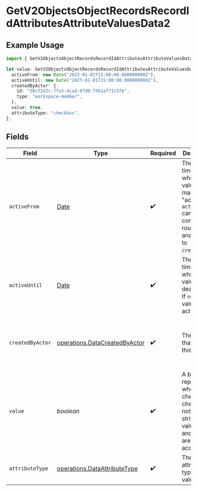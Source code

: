 # GetV2ObjectsObjectRecordsRecordIdAttributesAttributeValuesData2

## Example Usage

```typescript
import { GetV2ObjectsObjectRecordsRecordIdAttributesAttributeValuesData2 } from "attio-js/models/operations";

let value: GetV2ObjectsObjectRecordsRecordIdAttributesAttributeValuesData2 = {
  activeFrom: new Date("2023-01-01T15:00:00.000000000Z"),
  activeUntil: new Date("2023-01-01T15:00:00.000000000Z"),
  createdByActor: {
    id: "50cf242c-7fa3-4cad-87d0-75b1af71c57b",
    type: "workspace-member",
  },
  value: true,
  attributeType: "checkbox",
};
```

## Fields

| Field                                                                                                                       | Type                                                                                                                        | Required                                                                                                                    | Description                                                                                                                 | Example                                                                                                                     |
| --------------------------------------------------------------------------------------------------------------------------- | --------------------------------------------------------------------------------------------------------------------------- | --------------------------------------------------------------------------------------------------------------------------- | --------------------------------------------------------------------------------------------------------------------------- | --------------------------------------------------------------------------------------------------------------------------- |
| `activeFrom`                                                                                                                | [Date](https://developer.mozilla.org/en-US/docs/Web/JavaScript/Reference/Global_Objects/Date)                               | :heavy_check_mark:                                                                                                          | The point in time at which this value was made "active". `active_from` can be considered roughly analogous to `created_at`. | 2023-01-01T15:00:00.000000000Z                                                                                              |
| `activeUntil`                                                                                                               | [Date](https://developer.mozilla.org/en-US/docs/Web/JavaScript/Reference/Global_Objects/Date)                               | :heavy_check_mark:                                                                                                          | The point in time at which this value was deactivated. If `null`, the value is active.                                      | 2023-01-01T15:00:00.000000000Z                                                                                              |
| `createdByActor`                                                                                                            | [operations.DataCreatedByActor](../../models/operations/datacreatedbyactor.md)                                              | :heavy_check_mark:                                                                                                          | The actor that created this value.                                                                                          | {<br/>"type": "workspace-member",<br/>"id": "50cf242c-7fa3-4cad-87d0-75b1af71c57b"<br/>}                                    |
| `value`                                                                                                                     | *boolean*                                                                                                                   | :heavy_check_mark:                                                                                                          | A boolean representing whether the checkbox is checked or not. The string values 'true' and 'false' are also accepted.      | true                                                                                                                        |
| `attributeType`                                                                                                             | [operations.DataAttributeType](../../models/operations/dataattributetype.md)                                                | :heavy_check_mark:                                                                                                          | The attribute type of the value.                                                                                            | checkbox                                                                                                                    |